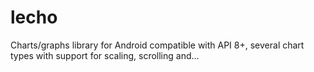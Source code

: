 # lecho
Charts/graphs library for Android compatible with API 8+, several chart types with support for scaling, scrolling and…
